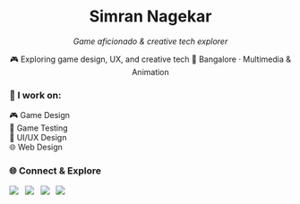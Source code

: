 <h1 align="center">Simran Nagekar</h1>

<p align="center"><i>Game aficionado & creative tech explorer</i></p>
<p align="center">
  🎮 Exploring game design, UX, and creative tech  
  📍 Bangalore · Multimedia & Animation
</p>

### 🎯 I work on:

🎮 Game Design  
🧪 Game Testing  
🎨 UI/UX Design  
🌐 Web Design

### 🌐 Connect & Explore

<p>
  <img src="https://img.shields.io/badge/Behance-111111?style=for-the-badge&logo=behance&logoColor=white" />
  &nbsp;
  <img src="https://img.shields.io/badge/LinkedIn-111111?style=for-the-badge&logo=linkedin&logoColor=white" />
  &nbsp;
  <img src="https://img.shields.io/badge/GitHub-111111?style=for-the-badge&logo=github&logoColor=white" />
  &nbsp;
  <img src="https://img.shields.io/badge/Bento-111111?style=for-the-badge&logo=bento&logoColor=white" />
</p>
